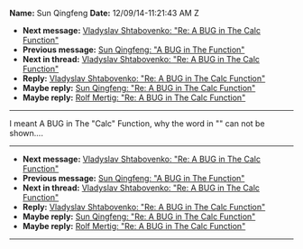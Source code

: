 **Name:** Sun Qingfeng
**Date:** 12/09/14-11:21:43 AM Z

  - **Next message:** [Vladyslav Shtabovenko: "Re: A BUG in The Calc
    Function"](0817.html)
  - **Previous message:** [Sun Qingfeng: "A BUG in The
    Function"](0815.html)
  - **Next in thread:** [Vladyslav Shtabovenko: "Re: A BUG in The Calc
    Function"](0817.html)
  - **Reply:** [Vladyslav Shtabovenko: "Re: A BUG in The Calc
    Function"](0817.html)
  - **Maybe reply:** [Sun Qingfeng: "Re: A BUG in The Calc
    Function"](0981.html)
  - **Maybe reply:** [Rolf Mertig: "Re: A BUG in The Calc
    Function"](0983.html)

-----

I meant A BUG in The "Calc" Function, why the word in "" can not be
shown....  

-----

  - **Next message:** [Vladyslav Shtabovenko: "Re: A BUG in The Calc
    Function"](0817.html)
  - **Previous message:** [Sun Qingfeng: "A BUG in The
    Function"](0815.html)
  - **Next in thread:** [Vladyslav Shtabovenko: "Re: A BUG in The Calc
    Function"](0817.html)
  - **Reply:** [Vladyslav Shtabovenko: "Re: A BUG in The Calc
    Function"](0817.html)
  - **Maybe reply:** [Sun Qingfeng: "Re: A BUG in The Calc
    Function"](0981.html)
  - **Maybe reply:** [Rolf Mertig: "Re: A BUG in The Calc
    Function"](0983.html)

-----

